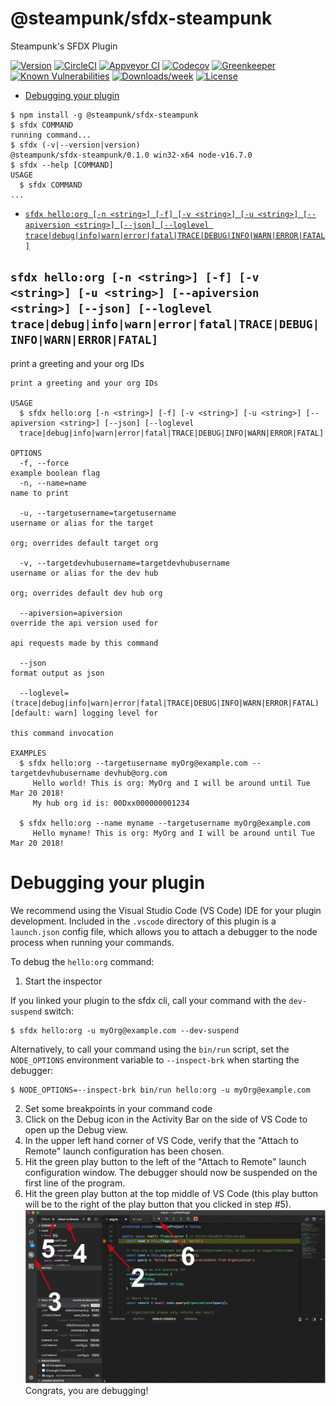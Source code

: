@steampunk/sfdx-steampunk
=========================

Steampunk&#39;s SFDX Plugin

[![Version](https://img.shields.io/npm/v/@steampunk/sfdx-steampunk.svg)](https://npmjs.org/package/@steampunk/sfdx-steampunk)
[![CircleCI](https://circleci.com/gh/SteampunkFoundry/sfdx-steampunk/tree/master.svg?style=shield)](https://circleci.com/gh/SteampunkFoundry/sfdx-steampunk/tree/master)
[![Appveyor CI](https://ci.appveyor.com/api/projects/status/github/SteampunkFoundry/sfdx-steampunk?branch=master&svg=true)](https://ci.appveyor.com/project/heroku/sfdx-steampunk/branch/master)
[![Codecov](https://codecov.io/gh/SteampunkFoundry/sfdx-steampunk/branch/master/graph/badge.svg)](https://codecov.io/gh/SteampunkFoundry/sfdx-steampunk)
[![Greenkeeper](https://badges.greenkeeper.io/SteampunkFoundry/sfdx-steampunk.svg)](https://greenkeeper.io/)
[![Known Vulnerabilities](https://snyk.io/test/github/SteampunkFoundry/sfdx-steampunk/badge.svg)](https://snyk.io/test/github/SteampunkFoundry/sfdx-steampunk)
[![Downloads/week](https://img.shields.io/npm/dw/@steampunk/sfdx-steampunk.svg)](https://npmjs.org/package/@steampunk/sfdx-steampunk)
[![License](https://img.shields.io/npm/l/@steampunk/sfdx-steampunk.svg)](https://github.com/SteampunkFoundry/sfdx-steampunk/blob/master/package.json)

<!-- toc -->
* [Debugging your plugin](#debugging-your-plugin)
<!-- tocstop -->
<!-- install -->
<!-- usage -->
```sh-session
$ npm install -g @steampunk/sfdx-steampunk
$ sfdx COMMAND
running command...
$ sfdx (-v|--version|version)
@steampunk/sfdx-steampunk/0.1.0 win32-x64 node-v16.7.0
$ sfdx --help [COMMAND]
USAGE
  $ sfdx COMMAND
...
```
<!-- usagestop -->
<!-- commands -->
* [`sfdx hello:org [-n <string>] [-f] [-v <string>] [-u <string>] [--apiversion <string>] [--json] [--loglevel trace|debug|info|warn|error|fatal|TRACE|DEBUG|INFO|WARN|ERROR|FATAL]`](#sfdx-helloorg--n-string--f--v-string--u-string---apiversion-string---json---loglevel-tracedebuginfowarnerrorfataltracedebuginfowarnerrorfatal)

## `sfdx hello:org [-n <string>] [-f] [-v <string>] [-u <string>] [--apiversion <string>] [--json] [--loglevel trace|debug|info|warn|error|fatal|TRACE|DEBUG|INFO|WARN|ERROR|FATAL]`

print a greeting and your org IDs

```
print a greeting and your org IDs

USAGE
  $ sfdx hello:org [-n <string>] [-f] [-v <string>] [-u <string>] [--apiversion <string>] [--json] [--loglevel 
  trace|debug|info|warn|error|fatal|TRACE|DEBUG|INFO|WARN|ERROR|FATAL]

OPTIONS
  -f, --force                                                                       example boolean flag
  -n, --name=name                                                                   name to print

  -u, --targetusername=targetusername                                               username or alias for the target
                                                                                    org; overrides default target org

  -v, --targetdevhubusername=targetdevhubusername                                   username or alias for the dev hub
                                                                                    org; overrides default dev hub org

  --apiversion=apiversion                                                           override the api version used for
                                                                                    api requests made by this command

  --json                                                                            format output as json

  --loglevel=(trace|debug|info|warn|error|fatal|TRACE|DEBUG|INFO|WARN|ERROR|FATAL)  [default: warn] logging level for
                                                                                    this command invocation

EXAMPLES
  $ sfdx hello:org --targetusername myOrg@example.com --targetdevhubusername devhub@org.com
     Hello world! This is org: MyOrg and I will be around until Tue Mar 20 2018!
     My hub org id is: 00Dxx000000001234
  
  $ sfdx hello:org --name myname --targetusername myOrg@example.com
     Hello myname! This is org: MyOrg and I will be around until Tue Mar 20 2018!
```
<!-- commandsstop -->
<!-- debugging-your-plugin -->
# Debugging your plugin
We recommend using the Visual Studio Code (VS Code) IDE for your plugin development. Included in the `.vscode` directory of this plugin is a `launch.json` config file, which allows you to attach a debugger to the node process when running your commands.

To debug the `hello:org` command: 
1. Start the inspector
  
If you linked your plugin to the sfdx cli, call your command with the `dev-suspend` switch: 
```sh-session
$ sfdx hello:org -u myOrg@example.com --dev-suspend
```
  
Alternatively, to call your command using the `bin/run` script, set the `NODE_OPTIONS` environment variable to `--inspect-brk` when starting the debugger:
```sh-session
$ NODE_OPTIONS=--inspect-brk bin/run hello:org -u myOrg@example.com
```

2. Set some breakpoints in your command code
3. Click on the Debug icon in the Activity Bar on the side of VS Code to open up the Debug view.
4. In the upper left hand corner of VS Code, verify that the "Attach to Remote" launch configuration has been chosen.
5. Hit the green play button to the left of the "Attach to Remote" launch configuration window. The debugger should now be suspended on the first line of the program. 
6. Hit the green play button at the top middle of VS Code (this play button will be to the right of the play button that you clicked in step #5).
<br><img src=".images/vscodeScreenshot.png" width="480" height="278"><br>
Congrats, you are debugging!
